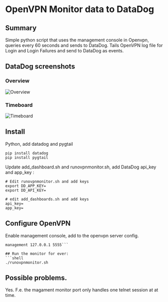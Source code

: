 # OpenVPN Monitor data to DataDog

## Summary
Simple python script that uses the management console in Openvpn, queries 
every 60 seconds and sends to DataDog.  Tails OpenVPN log file for Login
and Login Failures and send to DataDog as events.

## DataDog screenshots
### Overview
![Overview](https://github.com/jakobant/wasy-openvpn/raw/master/datadog/DataDogOpenvpnOverview.png)
### Timeboard
![Timeboard](https://github.com/jakobant/wasy-openvpn/raw/master/datadog/DataDogOpenvpnTimeboard.png)

## Install
Python, add datadog and pygtail
```shell
pip install datadog
pip install pygtail
```

Update add_dashboard.sh and runovpnmonitor.sh, add DataDog api_key and app_key :
```shell
# Edit runovpnmonitor.sh and add keys
export DD_APP_KEY=
export DD_API_KEY=
```
```shell
# edit add_dashboards.sh and add keys
api_key=
app_key=
```

## Configure OpenVPN
Enable management console, add to the openvpn server config.
```shell
management 127.0.0.1 5555```

## Run the monitor for ever:
```shell
./runovpnmonitor.sh

```

## Possible problems.
Yes.
F.e. the magament monitor port only handles one telnet session at at time.
